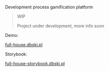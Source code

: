 Development process gamification platform

> WIP
> 
>Project under development, more info soon

Demo:

[full-house.dbski.pl](https://full-house.dbski.pl/)

Storybook:

[ full-house-storybook.dbski.pl](https://full-house-storybook.dbski.pl/)



